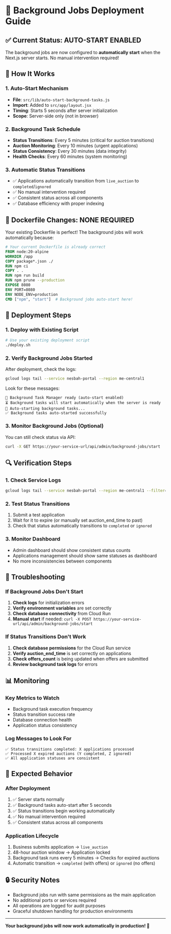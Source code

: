 # 🚀 Background Jobs Deployment Guide

## ✅ **Current Status: AUTO-START ENABLED**

The background jobs are now configured to **automatically start** when the Next.js server starts. No manual intervention required!

## 🔧 **How It Works**

### **1. Auto-Start Mechanism**
- **File**: `src/lib/auto-start-background-tasks.js`
- **Import**: Added to `src/app/layout.jsx`
- **Timing**: Starts 5 seconds after server initialization
- **Scope**: Server-side only (not in browser)

### **2. Background Task Schedule**
- **Status Transitions**: Every 5 minutes (critical for auction transitions)
- **Auction Monitoring**: Every 10 minutes (urgent applications)
- **Status Consistency**: Every 30 minutes (data integrity)
- **Health Checks**: Every 60 minutes (system monitoring)

### **3. Automatic Status Transitions**
- ✅ Applications automatically transition from `live_auction` to `completed`/`ignored`
- ✅ No manual intervention required
- ✅ Consistent status across all components
- ✅ Database efficiency with proper indexing

## 🐳 **Dockerfile Changes: NONE REQUIRED**

Your existing Dockerfile is perfect! The background jobs will work automatically because:

```dockerfile
# Your current Dockerfile is already correct
FROM node:20-alpine
WORKDIR /app
COPY package*.json ./
RUN npm ci
COPY . .
RUN npm run build
RUN npm prune --production
EXPOSE 8080
ENV PORT=8080
ENV NODE_ENV=production
CMD ["npm", "start"]  # Background jobs auto-start here!
```

## 🚀 **Deployment Steps**

### **1. Deploy with Existing Script**
```bash
# Use your existing deployment script
./deploy.sh
```

### **2. Verify Background Jobs Started**
After deployment, check the logs:
```bash
gcloud logs tail --service nesbah-portal --region me-central1
```

Look for these messages:
```
🚀 Background Task Manager ready (auto-start enabled)
⏳ Background tasks will start automatically when the server is ready
🚀 Auto-starting background tasks...
✅ Background tasks auto-started successfully
```

### **3. Monitor Background Jobs (Optional)**
You can still check status via API:
```bash
curl -X GET https://your-service-url/api/admin/background-jobs/start
```

## 🔍 **Verification Steps**

### **1. Check Service Logs**
```bash
gcloud logs tail --service nesbah-portal --region me-central1 --filter="background"
```

### **2. Test Status Transitions**
1. Submit a test application
2. Wait for it to expire (or manually set auction_end_time to past)
3. Check that status automatically transitions to `completed` or `ignored`

### **3. Monitor Dashboard**
- Admin dashboard should show consistent status counts
- Applications management should show same statuses as dashboard
- No more inconsistencies between components

## 🚨 **Troubleshooting**

### **If Background Jobs Don't Start**
1. **Check logs** for initialization errors
2. **Verify environment variables** are set correctly
3. **Check database connectivity** from Cloud Run
4. **Manual start** if needed: `curl -X POST https://your-service-url/api/admin/background-jobs/start`

### **If Status Transitions Don't Work**
1. **Check database permissions** for the Cloud Run service
2. **Verify auction_end_time** is set correctly on applications
3. **Check offers_count** is being updated when offers are submitted
4. **Review background task logs** for errors

## 📊 **Monitoring**

### **Key Metrics to Watch**
- Background task execution frequency
- Status transition success rate
- Database connection health
- Application status consistency

### **Log Messages to Look For**
```
✅ Status transitions completed: X applications processed
✅ Processed X expired auctions (Y completed, Z ignored)
✅ All application statuses are consistent
```

## 🎯 **Expected Behavior**

### **After Deployment**
1. ✅ Server starts normally
2. ✅ Background tasks auto-start after 5 seconds
3. ✅ Status transitions begin working automatically
4. ✅ No manual intervention required
5. ✅ Consistent status across all components

### **Application Lifecycle**
1. Business submits application → `live_auction`
2. 48-hour auction window → Application locked
3. Background task runs every 5 minutes → Checks for expired auctions
4. Automatic transition → `completed` (with offers) or `ignored` (no offers)

## 🔒 **Security Notes**

- Background jobs run with same permissions as the main application
- No additional ports or services required
- All operations are logged for audit purposes
- Graceful shutdown handling for production environments

---

**Your background jobs will now work automatically in production! 🎉**
